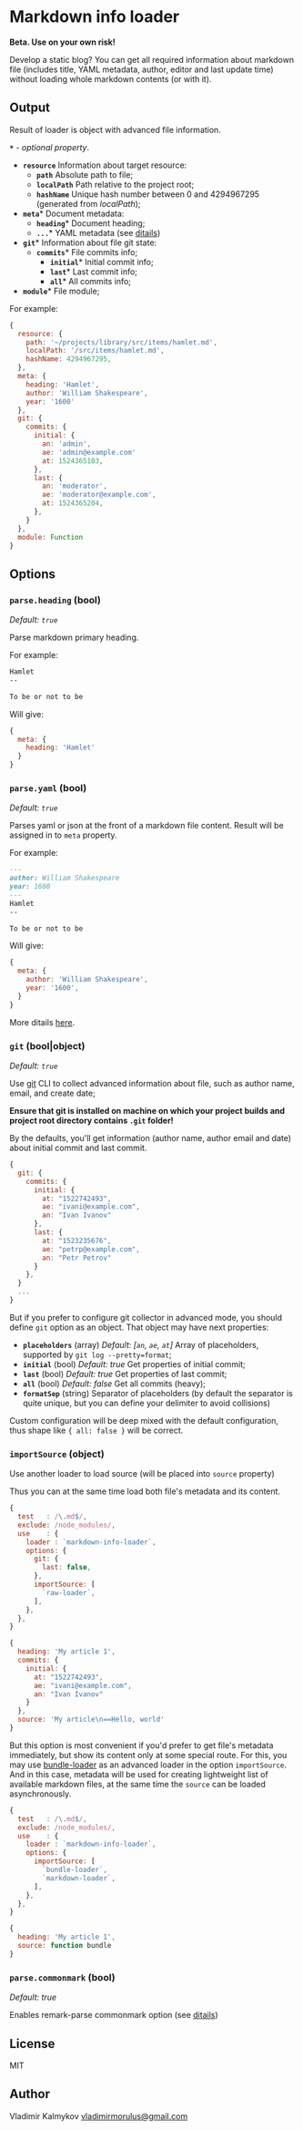 Markdown info loader
==

**Beta. Use on your own risk!**

Develop a static blog? You can get all required information about markdown file (includes title, YAML metadata, author, editor and last update time) without loading whole markdown contents (or with it).

Output
--

Result of loader is object with advanced file information.

**`*`** *- optional property*.

- **`resource`** Information about target resource:
  - **`path`** Absolute path to file;
  - **`localPath`** Path relative to the project root;
  - **`hashName`** Unique hash number between 0 and 4294967295 (generated from *localPath*);
- **`meta`*** Document metadata:
  - **`heading`*** Document heading;
  - **`...`*** YAML metadata (see [ditails](https://www.npmjs.com/package/yaml-front-matter))
- **`git`*** Information about file git state:
  - **`commits`*** File commits info;
    - **`initial`*** Initial commit info;
    - **`last`*** Last commit info;
    - **`all`*** All commits info;
- **`module`*** File module;

For example:
```js
{
  resource: {
    path: '~/projects/library/src/items/hamlet.md',
    localPath: '/src/items/hamlet.md',
    hashName: 4294967295,
  },
  meta: {
    heading: 'Hamlet',
    author: 'William Shakespeare',
    year: '1600'
  },
  git: {
    commits: {
      initial: {
        an: 'admin',
        ae: 'admin@example.com'
        at: 1524365103,
      },
      last: {
        an: 'moderator',
        ae: 'moderator@example.com',
        at: 1524365204,
      },
    }
  },
  module: Function
}
```

Options
--

### `parse.heading` **(bool)**
_Default: `true`_

Parse markdown primary heading.

For example:
```md
Hamlet
--

To be or not to be
```

Will give:

```js
{
  meta: {
    heading: 'Hamlet'
  }
}
```

### `parse.yaml` **(bool)**
_Default: `true`_

Parses yaml or json at the front of a markdown file content. Result will be assigned in to `meta` property.

For example:
```md
---
author: William Shakespeare
year: 1600
---
Hamlet
--

To be or not to be
```

Will give:

```js
{
  meta: {
    author: 'William Shakespeare',
    year: '1600',
  }
}
```

More ditails [here](https://www.npmjs.com/package/yaml-front-matter).

### `git` **(bool|object)**
_Default: `true`_

Use [git](https://git-scm.com/) CLI to collect advanced information about file, such as author name, email, and create date;

**Ensure that git is installed on machine on which your project builds and project root directory contains `.git` folder!**

By the defaults, you'll get information (author name, author email and date) about initial commit and last commit.

```js
{
  git: {
    commits: {
      initial: {
        at: "1522742493",
        ae: "ivani@example.com",
        an: "Ivan Ivanov"
      },
      last: {
        at: "1523235676",
        ae: "petrp@example.com",
        an: "Petr Petrov"
      }
    },
  }
  ...
}
```

But if you prefer to configure git collector in advanced mode, you should define `git` option as an object. That object may have next properties:

- **`placeholders`** (array) _Default: [`an`, `ae`, `at`]_ Array of placeholders, supported by `git log --pretty=format`;
- **`initial`** (bool) _Default: true_ Get properties of initial commit;
- **`last`** (bool) _Default: true_ Get properties of last commit;
- **`all`** (bool) _Default: false_ Get all commits (heavy);
- **`formatSep`** (string) Separator of placeholders (by default the separator is quite unique, but you can define your delimiter to avoid collisions)

Custom configuration will be deep mixed with the default configuration, thus shape like `{ all: false }` will be correct.

### `importSource` **(object)**

Use another loader to load source (will be placed into `source` property)

Thus you can at the same time load both file's metadata and its content.


```js
{
  test   : /\.md$/,
  exclude: /node_modules/,
  use    : {
    loader : `markdown-info-loader`,
    options: {
      git: {
        last: false,
      },
      importSource: [
        `raw-loader`,
      ],
    },
  },
}
```

```js
{
  heading: 'My article 1',
  commits: {
    initial: {
      at: "1522742493",
      ae: "ivani@example.com",
      an: "Ivan Ivanov"
    }
  },
  source: 'My article\n==Hello, world'
}
```

But this option is most convenient if you'd prefer to get file's metadata immediately, but show its content only at some special route. For this, you may use [bundle-loader](https://github.com/webpack-contrib/bundle-loader) as an advanced loader in the option `importSource`. And in this case, metadata will be used for creating lightweight list of available markdown files, at the same time the `source` can be loaded asynchronously.

```js
{
  test   : /\.md$/,
  exclude: /node_modules/,
  use    : {
    loader : `markdown-info-loader`,
    options: {
      importSource: [
        `bundle-loader`,
        `markdown-loader`,
      ],
    },
  },
}
```

```js
{
  heading: 'My article 1',
  source: function bundle
}
```

### `parse.commonmark` **(bool)**
_Default: true_

Enables remark-parse commonmark option (see [ditails](https://github.com/remarkjs/remark/tree/master/packages/remark-parse#optionscommonmark))

License
--

MIT

Author
--

Vladimir Kalmykov <vladimirmorulus@gmail.com>
